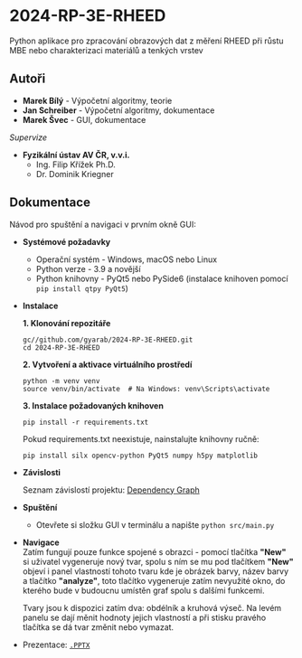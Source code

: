# 2024-RP-3E-RHEED
Python aplikace pro zpracování obrazových dat z měření RHEED při růstu MBE nebo charakterizaci materiálů a tenkých vrstev

## Autoři
- **Marek Bílý** - Výpočetní algoritmy, teorie
- **Jan Schreiber** - Výpočetní algoritmy, dokumentace
- **Marek Švec** - GUI, dokumentace

_Supervize_
- **Fyzikální ústav AV ČR, v.v.i.**
    -   Ing. Filip Křížek Ph.D. 
    -   Dr. Dominik Kriegner
 
## Dokumentace

Návod pro spuštění a navigaci v prvním okně GUI:

- **Systémové požadavky**  
  - Operační systém - Windows, macOS nebo Linux  
  - Python verze - 3.9 a novější  
  - Python knihovny - PyQt5 nebo PySide6 (instalace knihoven pomocí `pip install qtpy PyQt5`)

- **Instalace**  

    **1. Klonování repozitáře**
    ```
    gc//github.com/gyarab/2024-RP-3E-RHEED.git
    cd 2024-RP-3E-RHEED
    ```
    
    **2. Vytvoření a aktivace virtuálního prostředí**
    ```
    python -m venv venv
    source venv/bin/activate  # Na Windows: venv\Scripts\activate
    ```

    **3. Instalace požadovaných knihoven**
    ```
    pip install -r requirements.txt
    ```
    Pokud requirements.txt neexistuje, nainstalujte knihovny ručně:

    ```
    pip install silx opencv-python PyQt5 numpy h5py matplotlib
    ```

- **Závislosti**  

    Seznam závislostí projektu: [Dependency Graph](https://github.com/gyarab/2024-RP-3E-RHEED/network/dependencies)
  

- **Spuštění**  
  - Otevřete si složku GUI v terminálu a napište `python src/main.py`

- **Navigace**  
  Zatím fungují pouze funkce spojené s obrazci - pomocí tlačítka **"New"** si uživatel vygeneruje nový tvar, spolu s ním se mu pod tlačítkem **"New"** objeví i panel vlastností tohoto tvaru kde je obrázek barvy, název barvy a tlačítko **"analyze"**, toto tlačítko vygeneruje zatím nevyužité okno, do kterého bude v budoucnu umístěn graf spolu s dalšími funkcemi.

  Tvary jsou k dispozici zatím dva: obdélník a kruhová výseč. Na levém panelu se dají měnit hodnoty jejich vlastností a při stisku pravého tlačítka se dá tvar změnit nebo vymazat.


- Prezentace: [`.PPTX`](docs/presentation_5-12)

